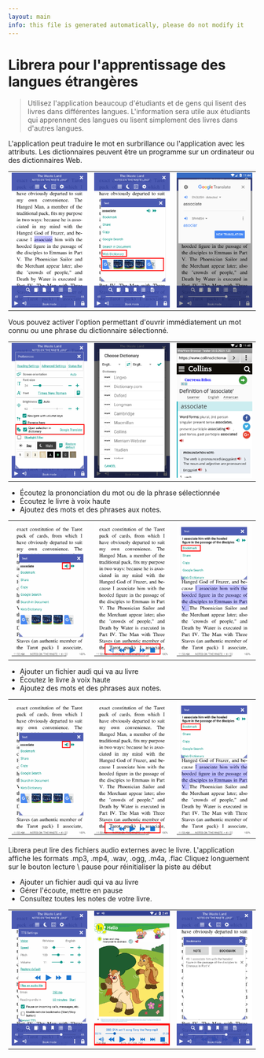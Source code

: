 ```yaml
---
layout: main
info: this file is generated automatically, please do not modify it
---
```


# Librera pour l'apprentissage des langues étrangères

> Utilisez l'application beaucoup d'étudiants et de gens qui lisent des livres dans différentes langues.
L'information sera utile aux étudiants qui apprennent des langues ou lisent simplement des livres dans d'autres langues.

L'application peut traduire le mot en surbrillance ou l'application avec les attributs.
Les dictionnaires peuvent être un programme sur un ordinateur ou des dictionnaires Web.

||||
|-|-|-|
|![](1.png)|![](2.png)|![](3.png)|

Vous pouvez activer l'option permettant d'ouvrir immédiatement un mot connu ou une phrase du dictionnaire sélectionné.

||||
|-|-|-|
|![](4.png)|![](5.png)|![](6.png)|

* Écoutez la prononciation du mot ou de la phrase sélectionnée
* Écoutez le livre à voix haute
* Ajoutez des mots et des phrases aux notes.

||||
|-|-|-|
|![](7.png)|![](8.png)|![](9.png)|

* Ajouter un fichier audi qui va au livre
* Écoutez le livre à voix haute
* Ajoutez des mots et des phrases aux notes.

||||
|-|-|-|
|![](7.png)|![](8.png)|![](9.png)|

Librera peut lire des fichiers audio externes avec le livre.
L'application affiche les formats .mp3, .mp4, .wav, .ogg, .m4a, .flac
Cliquez longuement sur le bouton lecture \ pause pour réinitialiser la piste au début

* Ajouter un fichier audi qui va au livre
* Gérer l'écoute, mettre en pause
* Consultez toutes les notes de votre livre.

||||
|-|-|-|
|![](10.png)|![](11.png)|![](12.png)|
